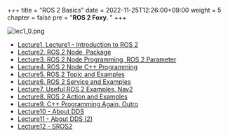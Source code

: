 +++
title = "ROS 2 Basics"
date = 2022-11-25T12:26:00+09:00
weight = 5
chapter = false
pre = "<b>ROS 2 Foxy. </b>"
+++

![lec1_0.png](/kr/ros_basic_noetic/images1/lec1_0.png?height=100px)

- [Lecture1. Lecture1 - Introduction to ROS 2](/kr/ros2_basic_foxy/lecture1)
- [Lecture2. ROS 2 Node, Package](/kr/ros2_basic_foxy/lecture2)
- [Lecture3. ROS 2 Node Programming, ROS 2 Parameter](/kr/ros2_basic_foxy/lecture3)
- [Lecture4. ROS 2 Node C++ Programming](/kr/ros2_basic_foxy/lecture4)
- [Lecture5. ROS 2 Topic and Examples](/kr/ros2_basic_foxy/lecture5)
- [Lecture6. ROS 2 Service and Examples](/kr/ros2_basic_foxy/lecture6)
- [Lecture7. Useful ROS 2 Examples, Nav2](/kr/ros2_basic_foxy/lecture7)
- [Lecture8. ROS 2 Action and Examples](/kr/ros2_basic_foxy/lecture8)
- [Lecture9. C++ Programming Again, Outro](/kr/ros2_basic_foxy/lecture9)
- [Lecture10 - About DDS](/kr/ros2_basic_foxy/lecture10)
- [Lecture11 - About DDS (2)](/kr/ros2_basic_foxy/lecture11)
- [Lecture12 - SROS2](/kr/ros2_basic_foxy/lecture12)
